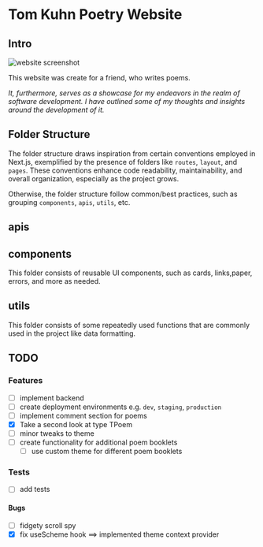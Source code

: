 # Tom Kuhn Poetry Website

## Intro

![website screenshot](/Users/simon/Desktop/website-screenshot.png)

This website was create for a friend, who writes poems.

_It, furthermore, serves as a showcase for my endeavors in the realm of software development. I have outlined some of my thoughts and insights around the development of it._

## Folder Structure

The folder structure draws inspiration from certain conventions employed in Next.js, exemplified by the presence of folders like `routes`, `layout`, and `pages`. These conventions enhance code readability, maintainability, and overall organization, especially as the project grows.

Otherwise, the folder structure follow common/best practices, such as grouping `components`, `apis`, `utils`, etc.

## apis

## components

This folder consists of reusable UI components, such as cards, links,paper, errors, and more as needed.

## utils

This folder consists of some repeatedly used functions that are commonly used in the project like data formatting.

## TODO

### Features

- [ ] implement backend
- [ ] create deployment environments e.g. `dev`, `staging`, `production`
- [ ] implement comment section for poems
- [x] Take a second look at type TPoem
- [ ] minor tweaks to theme
- [ ] create functionality for additional poem booklets
  - [ ] use custom theme for different poem booklets

### Tests

- [ ] add tests

#### Bugs

- [ ] fidgety scroll spy
- [x] fix useScheme hook ==> implemented theme context provider

